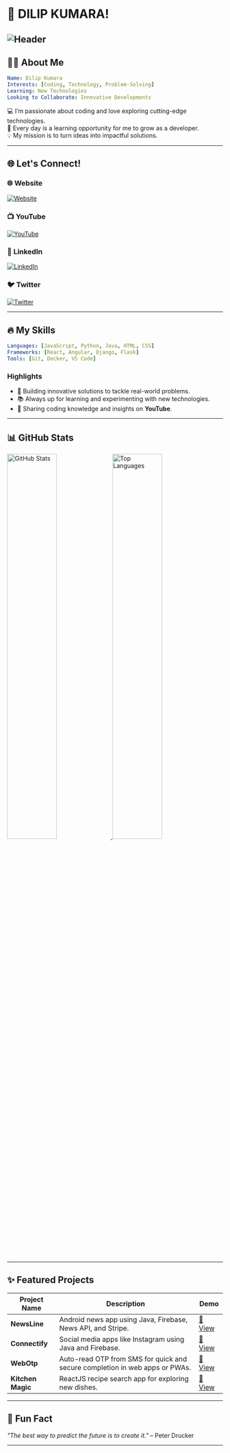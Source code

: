 
# 🌟 DILIP KUMARA!

![Header](https://dilipjp.github.io/bg.jpg)  
---

## 🙋‍♂️ About Me
```yaml
Name: Dilip Kumara
Interests: [Coding, Technology, Problem-Solving]
Learning: New Technologies
Looking to Collaborate: Innovative Developments
```

💻 I’m passionate about coding and love exploring cutting-edge technologies.  
🌱 Every day is a learning opportunity for me to grow as a developer.  
💡 My mission is to turn ideas into impactful solutions.

---

## 🌐 Let's Connect!
### 🌐 Website
<a href="https://codezoon.com/" target="_blank"> <img src="https://img.shields.io/badge/Website-FF5722?style=for-the-badge&logo=google-chrome&logoColor=white" alt="Website"> </a>
### 📺 **YouTube**
<a href="https://www.youtube.com/channel/UCiS5eg5cE628AtLytcZ4WDg" target="_blank">
  <img src="https://img.shields.io/badge/YouTube-FF0000?style=for-the-badge&logo=youtube&logoColor=white" alt="YouTube">
</a>

### 💼 **LinkedIn**
<a href="https://www.linkedin.com/in/dilip-kumara-3b8819104" target="_blank">
  <img src="https://img.shields.io/badge/LinkedIn-0A66C2?style=for-the-badge&logo=linkedin&logoColor=white" alt="LinkedIn">
</a>

### 🐦 **Twitter**
<a href="https://twitter.com/DilipJayasoriya" target="_blank">
  <img src="https://img.shields.io/badge/Twitter-1DA1F2?style=for-the-badge&logo=twitter&logoColor=white" alt="Twitter">
</a>

---

## 🔥 My Skills
```yaml
Languages: [JavaScript, Python, Java, HTML, CSS]
Frameworks: [React, Angular, Django, Flask]
Tools: [Git, Docker, VS Code]
```

### Highlights
- 🚀 Building innovative solutions to tackle real-world problems.
- 📚 Always up for learning and experimenting with new technologies.
- 🎥 Sharing coding knowledge and insights on **YouTube**.

---

## 📊 GitHub Stats  
<a href="https://github.com/Dilipjp">
  <img src="https://github-readme-stats.vercel.app/api?username=Dilipjp&show_icons=true&theme=radical" alt="GitHub Stats" width="48%">
</a>
<a href="https://github.com/Dilipjp">
  <img src="https://github-readme-stats.vercel.app/api/top-langs/?username=Dilipjp&layout=compact&theme=radical" alt="Top Languages" width="48%">
</a>

---

## ✨ Featured Projects
| Project Name | Description | Demo |
|--------------|-------------|------|
| **NewsLine** | Android news app using Java, Firebase, News API, and Stripe. | [🔗 View](https://github.com/Dilipjp/NewsLine) |
| **Connectify** | Social media apps like Instagram using Java and Firebase. | [🔗 View](https://github.com/Dilipjp/Connectify-android) |
| **WebOtp** | Auto-read OTP from SMS for quick and secure completion in web apps or PWAs. | [🔗 View](https://github.com/Dilipjp/WebOtp) |
| **Kitchen Magic** | ReactJS recipe search app for exploring new dishes. | [🔗 View](https://github.com/Dilipjp/recipe) |

---

## 📝 Fun Fact
*"The best way to predict the future is to create it."* – Peter Drucker  

---

<!-- ✨ Keep customizing! Add more sections as needed! -->
